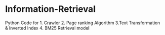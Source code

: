 # Information-Retrieval
Python Code for 1. Crawler 2. Page ranking Algorithm 3.Text Transformation &amp; Inverted Index 4. BM25 Retrieval model 
